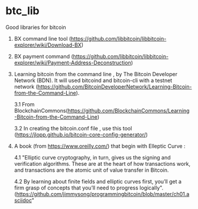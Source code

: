 # btc_lib
Good libraries for bitcoin

1. BX command line tool (https://github.com/libbitcoin/libbitcoin-explorer/wiki/Download-BX)
2. BX payment command (https://github.com/libbitcoin/libbitcoin-explorer/wiki/Payment-Address-Deconstruction)

3. Learning bitcoin from the command line , by The Bitcoin Developer Network (BDN). It will used bitcoind and bitcoin-cli  with a testnet network (https://github.com/BitcoinDeveloperNetwork/Learning-Bitcoin-from-the-Command-Line).

   3.1 From BlockchainCommons(https://github.com/BlockchainCommons/Learning-Bitcoin-from-the-Command-Line)
   
   3.2 In creating the bitcoin.conf file , use this tool (https://jlopp.github.io/bitcoin-core-config-generator/)

4. A book  (from https://www.oreilly.com/) that begin with Elleptic Curve :

   4.1 "Elliptic curve cryptography, in turn, gives us the signing and verification algorithms. These are at the heart of how transactions work, and transactions are the atomic unit of value transfer in Bitcoin. 
   
   4.2 By learning about finite fields and elliptic curves first, you’ll get a firm grasp of concepts that you’ll need to progress logically".(https://github.com/jimmysong/programmingbitcoin/blob/master/ch01.asciidoc"
